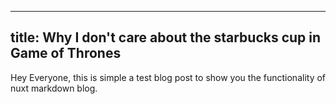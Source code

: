 
---
title: Why I don't care about the starbucks cup in Game of Thrones
---

Hey Everyone, this is simple a test blog post to show you
the functionality of nuxt markdown blog.